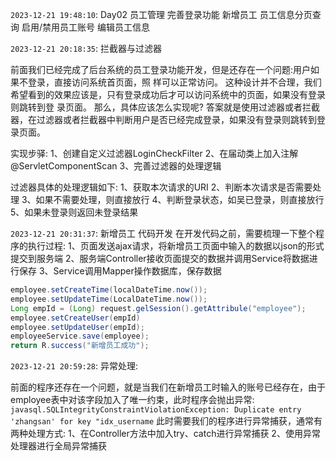 `2023-12-21 19:48:10`:
Day02 员工管理
完善登录功能
新增员工
员工信息分页查询
启用/禁用员工账号
编辑员工信息

`2023-12-21 20:18:35`:
拦截器与过滤器

前面我们已经完成了后台系统的员工登录功能开发，但是还存在一个问题:用户如果不登录，直接访问系统首页面，照
样可以正常访问。
这种设计并不合理，我们希望看到的效果应该是，只有登录成功后才可以访问系统中的页面，如果没有登录则跳转到登
录页面。
那么，具体应该怎么实现呢?
答案就是使用过滤器或者拦截器，在过滤器或者拦截器中判断用户是否已经完成登录，如果没有登录则跳转到登录页面。

实现步驿:
1、创建自定义过滤器LoginCheckFilter
2、在届动类上加入注解@ServletComponentScan
3、完善过滤器的处理逻辑

过滤器具体的处理逻辑如下:
1、获取本次请求的URI
2、判断本次请求是否需要处理
3、如果不需要处理，则直接放行
4、判断登录状态，如吴已登录，则直接放行
5、如果未登录则返回未登录结果

`2023-12-21 20:31:37`: 
新增员工
代码开发
在开发代码之前，需要梳理一下整个程序的执行过程:
1、页面发送ajax请求，将新增员工页面中输入的数据以json的形式提交到服务端
2、服务端Controller接收页面提交的数据并调用Service将数据进行保存
3、Service调用Mapper操作数据库，保存数据
 
```java
employee.setCreateTime(localDateTime.now());
employee.setUpdateTime(LocalDateTime.now());
Long empId = (Long) request.gelSession().getAttribule("employee");
employee.setCreateUser(empId)
employee.setUpdateUser(empId);
employeeService.save(employee);
return R.success("新增员工成功");
```

`2023-12-21 20:59:28`:
异常处理:

前面的程序还存在一个问题，就是当我们在新增员工时输入的账号已经存在，由于employee表中对该字段加入了唯一约束，此时程序会抛出异常:
`javasql.SQLIntegrityConstraintViolationException: Duplicate entry 'zhangsan' for key "idx_username`
此时需要我们的程序进行异常捕获，通常有两种处理方式:
1、在Controller方法中加入try、catch进行异常捕获
2、使用异常处理器进行全局异常捕获


 